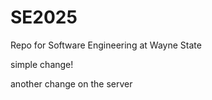 # SE2025
Repo for Software Engineering at Wayne State

simple change!

another change on the server
